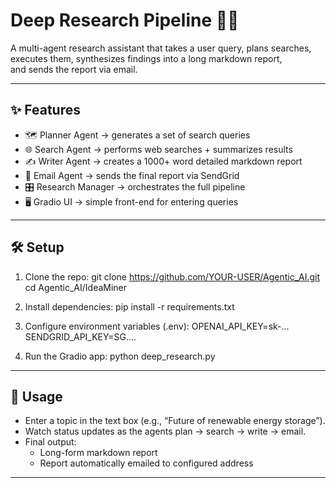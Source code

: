# Deep Research Pipeline 🔎🧠

A multi-agent research assistant that takes a user query, plans searches,  
executes them, synthesizes findings into a long markdown report,  
and sends the report via email.

---

## ✨ Features
- 🗺️ Planner Agent → generates a set of search queries
- 🌐 Search Agent → performs web searches + summarizes results
- ✍️ Writer Agent → creates a 1000+ word detailed markdown report
- 📧 Email Agent → sends the final report via SendGrid
- 🎛️ Research Manager → orchestrates the full pipeline
- 🖥️ Gradio UI → simple front-end for entering queries

---

## 🛠️ Setup

1. Clone the repo:
   git clone https://github.com/YOUR-USER/Agentic_AI.git
   cd Agentic_AI/IdeaMiner

2. Install dependencies:
   pip install -r requirements.txt

3. Configure environment variables (.env):
   OPENAI_API_KEY=sk-...
   SENDGRID_API_KEY=SG....

4. Run the Gradio app:
   python deep_research.py

---

## 🚀 Usage
- Enter a topic in the text box (e.g., “Future of renewable energy storage”).
- Watch status updates as the agents plan → search → write → email.
- Final output:
  - Long-form markdown report
  - Report automatically emailed to configured address

---



